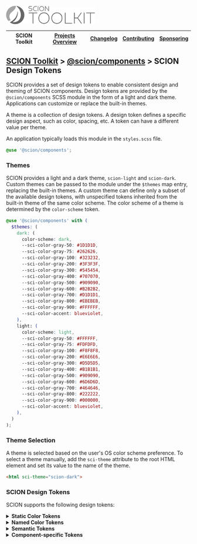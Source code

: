 <a href="/README.md"><img src="/resources/branding/scion-toolkit-banner.svg" height="50" alt="SCION Toolkit"></a>

| SCION Toolkit | [Projects Overview][menu-projects-overview] | [Changelog][menu-changelog] | [Contributing][menu-contributing] | [Sponsoring][menu-sponsoring] |  
| --- | --- | --- | --- | --- |

## [SCION Toolkit][menu-home] > [@scion/components][link-scion-components] > SCION Design Tokens

SCION provides a set of design tokens to enable consistent design and theming of SCION components. Design tokens are provided by the `@scion/components` SCSS module in the form of a light and dark theme. Applications can customize or replace the built-in themes.

A theme is a collection of design tokens. A design token defines a specific design aspect, such as color, spacing, etc. A token can have a different value per theme.

An application typically loads this module in the `styles.scss` file.

```scss
@use '@scion/components';
```

### Themes
SCION provides a light and a dark theme, `scion-light` and `scion-dark`. Custom themes can be passed to the module under the `$themes` map entry, replacing the built-in themes. A custom theme can define only a subset of the available design tokens, with unspecified tokens inherited from the built-in theme of the same color scheme. The color scheme of a theme is determined by the `color-scheme` token.

```scss
@use '@scion/components' with (
  $themes: (
    dark: (
      color-scheme: dark,
      --sci-color-gray-50: #1D1D1D,
      --sci-color-gray-75: #262626,
      --sci-color-gray-100: #323232,
      --sci-color-gray-200: #3F3F3F,
      --sci-color-gray-300: #545454,
      --sci-color-gray-400: #707070,
      --sci-color-gray-500: #909090,
      --sci-color-gray-600: #B2B2B2,
      --sci-color-gray-700: #D1D1D1,
      --sci-color-gray-800: #EBEBEB,
      --sci-color-gray-900: #FFFFFF,
      --sci-color-accent: blueviolet,
    ),
    light: (
      color-scheme: light,
      --sci-color-gray-50: #FFFFFF,
      --sci-color-gray-75: #FDFDFD,
      --sci-color-gray-100: #F8F8F8,
      --sci-color-gray-200: #E6E6E6,
      --sci-color-gray-300: #D5D5D5,
      --sci-color-gray-400: #B1B1B1,
      --sci-color-gray-500: #909090,
      --sci-color-gray-600: #6D6D6D,
      --sci-color-gray-700: #464646,
      --sci-color-gray-800: #222222,
      --sci-color-gray-900: #000000,
      --sci-color-accent: blueviolet,
    ),
  )
);
```

### Theme Selection
A theme is selected based on the user's OS color scheme preference. To select a theme manually, add the `sci-theme` attribute to the root HTML element and set its value to the name of the theme.

```html
<html sci-theme="scion-dark">
```

### SCION Design Tokens
SCION supports the following design tokens:

<details>
  <summary><strong>Static Color Tokens</strong></summary>
  <br>

Colors that have a fixed color value across all themes.

[Static Color Tokens](https://raw.githubusercontent.com/SchweizerischeBundesbahnen/scion-toolkit/master/projects/scion/components/design/colors/_scion-static-colors.scss)

</details>

<details>
  <summary><strong>Named Color Tokens</strong></summary>
  <br>

Predefined set of named colors as palette of tints and shades.

[Named Color Tokens (light theme)](https://raw.githubusercontent.com/SchweizerischeBundesbahnen/scion-toolkit/master/projects/scion/components/design/colors/_scion-light-colors.scss), [Named Color Tokens (dark theme)](https://raw.githubusercontent.com/SchweizerischeBundesbahnen/scion-toolkit/master/projects/scion/components/design/colors/_scion-dark-colors.scss)

</details>

<details>
  <summary><strong>Semantic Tokens</strong></summary>
  <br>

Tokens for a particular usage.

[Semantic Tokens (light theme)](https://raw.githubusercontent.com/SchweizerischeBundesbahnen/scion-toolkit/master/projects/scion/components/design/themes/_scion-light-theme.scss), [Semantic Tokens (dark theme)](https://raw.githubusercontent.com/SchweizerischeBundesbahnen/scion-toolkit/master/projects/scion/components/design/themes/_scion-dark-theme.scss)

</details>

<details>
  <summary><strong>Component-specific Tokens</strong></summary>
  <br>

Tokens for a particular component.

[Component-specific Tokens](https://raw.githubusercontent.com/SchweizerischeBundesbahnen/scion-toolkit/master/projects/scion/components/design/components/_scion-component-tokens.scss)

</details>

[menu-home]: /README.md
[menu-projects-overview]: /docs/site/projects-overview.md
[menu-changelog]: /docs/site/changelog.md
[menu-contributing]: /CONTRIBUTING.md
[menu-sponsoring]: /docs/site/sponsoring.md

[link-scion-components]: /docs/site/scion-components.md
